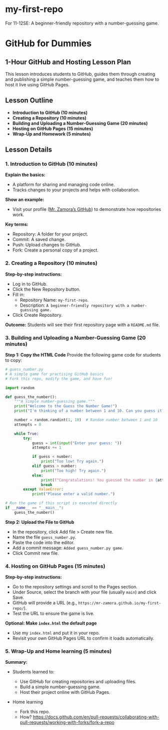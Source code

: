# my-first-repo
For 11-12SE: A beginner-friendly repository with a number-guessing game.


# GitHub for Dummies

## 1-Hour GitHub and Hosting Lesson Plan
This lesson introduces students to GitHub, guides them through creating and publishing a simple number-guessing game, and teaches them how to host it live using GitHub Pages.

## Lesson Outline
- **Introduction to GitHub (10 minutes)**
- **Creating a Repository (10 minutes)**
- **Building and Uploading a Number-Guessing Game (20 minutes)**
- **Hosting on GitHub Pages (15 minutes)**
- **Wrap-Up and Homework (5 minutes)**

## Lesson Details

### 1. Introduction to GitHub (10 minutes)
**Explain the basics:**
- A platform for sharing and managing code online.
- Tracks changes to your projects and helps with collaboration.

**Show an example:**
- Visit your profile ([Mr. Zamora’s GitHub](https://github.com/Mr-Zamora)) to demonstrate how repositories work.

**Key terms:**
- Repository: A folder for your project.
- Commit: A saved change.
- Push: Upload changes to GitHub.
- Fork: Create a personal copy of a project.

### 2. Creating a Repository (10 minutes)
**Step-by-step instructions:**
- Log in to GitHub.
- Click the New Repository button.
- Fill in:
  - Repository Name: `my-first-repo`.
  - Description: `A beginner-friendly repository with a number-guessing game.`
- Click Create Repository.

**Outcome:** Students will see their first repository page with a `README.md` file.

### 3. Building and Uploading a Number-Guessing Game (20 minutes)
**Step 1: Copy the HTML Code**
Provide the following game code for students to copy:

```python
# guess_number.py
# A simple game for practising GitHub basics
# Fork this repo, modify the game, and have fun!

import random

def guess_the_number():
    """A simple number-guessing game."""
    print("Welcome to the Guess the Number Game!")
    print("I'm thinking of a number between 1 and 10. Can you guess it?")

    number = random.randint(1, 10)  # Random number between 1 and 10
    attempts = 0

    while True:
        try:
            guess = int(input("Enter your guess: "))
            attempts += 1

            if guess < number:
                print("Too low! Try again.")
            elif guess > number:
                print("Too high! Try again.")
            else:
                print(f"Congratulations! You guessed the number in {attempts} attempts.")
                break
        except ValueError:
            print("Please enter a valid number.")

# Run the game if this script is executed directly
if __name__ == "__main__":
    guess_the_number()
```

**Step 2: Upload the File to GitHub**
- In the repository, click Add file > Create new file.
- Name the file `guess_number.py`.
- Paste the code into the editor.
- Add a commit message: `Added guess_number.py game`.
- Click Commit new file.

### 4. Hosting on GitHub Pages (15 minutes)
**Step-by-step instructions:**
- Go to the repository settings and scroll to the Pages section.
- Under Source, select the branch with your file (usually `main`) and click Save.
- GitHub will provide a URL (e.g., `https://mr-zamora.github.io/my-first-repo/`).
- Test the URL to ensure the game is live.

**Optional: Make `index.html` the default page**
- Use my `index.html` and put it in your repo.
- Revisit your own GitHub Pages URL to confirm it loads automatically.

### 5. Wrap-Up and Home learning (5 minutes)
**Summary:**
- Students learned to:
  - Use GitHub for creating repositories and uploading files.
  - Build a simple number-guessing game.
  - Host their project online with GitHub Pages.

- Home learning
  - Fork this repo.
  - How? https://docs.github.com/en/pull-requests/collaborating-with-pull-requests/working-with-forks/fork-a-repo
 


